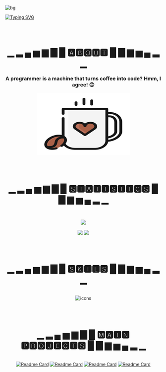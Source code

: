 ![bg](http://85.193.94.81:5000/time)

[![Typing SVG](https://readme-typing-svg.herokuapp.com?font=Fira+Code&weight=900&size=40&pause=1000&color=F92F60FF&vCenter=true&random=false&width=500&height=53&lines=Welcome+to+my+GitHub!;Pavel+Glazunov)](https://git.io/typing-svg)

[//]: # (<p align="center">)

[//]: # (  <img src="https://github.com/pavelglazunov/pavelglazunov/blob/output/github-user-contribution.svg">)

[//]: # (</p>)


<br />
<br />


<h1 align="center">▁ ▂ ▄ ▅ ▆ ▇ █  🅰🅱🅾🆄🆃  █ ▇ ▆ ▅ ▄ ▂ ▁</h1>
<h3 align="center">A programmer is a machine that turns coffee into code? Hmm, I agree! 😊</h3>
<p align="center"><img src="https://github.com/pavelglazunov/pavelglazunov/blob/output/coffee.svg?raw=true" alt="Image description" width="300" height="200"></p>
<br />
<br />

<h1 align="center">▁ ▂ ▄ ▅ ▆ ▇ █  🆂🆃🅰🆃🅸🆂🆃🅸🅲🆂  █ ▇ ▆ ▅ ▄ ▂ ▁</h1>
<br />
<p align="center">
  <img src="https://github-profile-summary-cards.vercel.app/api/cards/profile-details?username=pavelglazunov&theme=moonlight">
</p>

<p align="center">
  <img src="https://github-profile-summary-cards.vercel.app/api/cards/most-commit-language?username=pavelglazunov&theme=moonlight">
  <img src="https://github-profile-summary-cards.vercel.app/api/cards/stats?username=pavelglazunov&theme=moonlight">
</p>

<br />
<br />

<h1 align="center">▁ ▂ ▄ ▅ ▆ ▇ █  🆂🅺🅸🅻🆂  █ ▇ ▆ ▅ ▄ ▂ ▁</h1>
<br />
<div align="center">
    <img alt="icons" src="https://skillicons.dev/icons?i=py,go,js,vue,flask,linux,vscode,git,github,figma,cloudflare,stackoverflow,html,css,discord">
</div>
<br />
<br />
<br />

<h1 align="center">▁ ▂ ▄ ▅ ▆ ▇ █  🅼🅰🅸🅽 🅿🆁🅾🅹🅴🅲🆃🆂  █ ▇ ▆ ▅ ▄ ▂ ▁</h1>
<br />

<div align="center">
  <a href="https://github.com/pavelglazunov/SomethinK"><img alt="Readme Card" src="https://github-readme-stats.vercel.app/api/pin/?username=pavelglazunov&repo=SomethinK&theme=dark&hide_border=false)"></a>
  <a href="https://github.com/pavelglazunov/MyWebsite"><img alt="Readme Card" src="https://github-readme-stats.vercel.app/api/pin/?username=pavelglazunov&repo=MyWebsite&theme=dark&hide_border=false)"></a>
  <a href="https://github.com/pavelglazunov/Chess-Farm-Bot"><img alt="Readme Card" src="https://github-readme-stats.vercel.app/api/pin/?username=pavelglazunov&repo=Chess-Farm-Bot&theme=dark&hide_border=false)"></a>
  <a href="https://github.com/pavelglazunov/-LIB-autoTests"><img alt="Readme Card" src="https://github-readme-stats.vercel.app/api/pin/?username=pavelglazunov&repo=-LIB-autoTests&theme=dark&hide_border=false)"></a>
</div>



